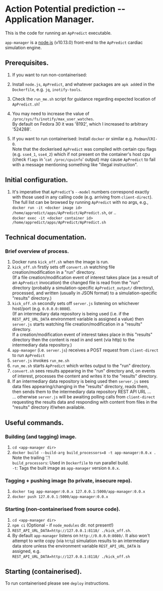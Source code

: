 # Action Potential prediction -- Application Manager.

This is the code for running an `ApPredict` executable.

`app-manager` is a [node.js](https://nodejs.org/) (v10.13.0) front-end to the `ApPredict` cardiac
simulation engine.

## Prerequisites.

 1. If you want to run non-containerised:

  1. Install `node.js`, `ApPredict`, and whatever packages are
     `apk add`ed in the `Dockerfile`, e.g. `jq`, `inotify-tools`.
  1. Check the `run_me.sh` script for guidance regarding expected location of `ApPredict.sh`!
  1. You may need to increase the value of `/proc/sys/fs/inotify/max_user_watches`.  
     By default on Fedora 30 it was '8192', which I increased to arbitrary '524288'.


 1. If you want to run containerised: Install `docker` or similar e.g. `Podman`/`CRI-O`.  
    Note that the dockerised `ApPredict` was compiled with certain cpu flags (e.g. `sse4_1`,
    `sse4_2`) which if not present on the container's host cpu (check `flags` in
    '`cat /proc/cpuinfo`'  output) may cause `ApPredict` to fail with a message mentioning something
    like "illegal instruction".

## Initial configuration.

 1. It's imperative that `ApPredict`'s `--model` numbers correspond exactly with those used in any
    calling code (e.g. arriving from `client-direct`).  
    The full list can be browsed by running `ApPredict` with no args, e.g.,  
    `docker run -it <docker image id> /home/appredict/apps/ApPredict/ApPredict.sh`, or ..  
    `docker exec -it <docker container id> /home/appredict/apps/ApPredict/ApPredict.sh`

## Technical documentation.

### Brief overview of process.

 1. Docker runs `kick_off.sh` when the image is run.
 1. `kick_off.sh` firstly sets off `convert.sh` watching file
    creation/modification in a "run" directory.  
    (If a file creation/modification event of interest takes place (as a result
    of an `ApPredict` invocation) the changed file is read from the "run"
    directory (probably a simulation-specific `ApPredict_output/` directory),
    processed, and written (usually in JSON format) to a simulation-specific
    "results" directory.)
 1. `kick_off.sh` secondly sets off `server.js` listening on whichever
    host/port (e.g. `0.0.0.0:8080`).  
    (If an intermediary data repository is being used (i.e. if the `REST_API_URL_DATA`
    environment variable is assigned a value) then `server.js` starts watching
    file creation/modification in a "results" directory.  
    If a creation/modification event of interest takes place in this "results" 
    directory then the content is read in and sent (via http) to the intermediary
    data repository.)
 1. `app-manager` (i.e. `server.js`) receives a POST request from `client-direct`
    to run `ApPredict`
 1. `server.js` invokes `run_me.sh`
 1. `run_me.sh` starts `ApPredict` which writes output to the "run" directory.
 1. `convert.sh` sees results appearing in the "run" directory and, on events of
    interest, processes the content and writes it to the "results" directory.
 1. If an intermediary data repository is being used then `server.js` sees
    data files appearing/changing in the "results" directory, reads them, then
    sends them to the intermediary data repository REST API URL ...  
    ... otherwise `server.js` will be awaiting polling calls from `client-direct`
    requesting the results data and responding with content from files in the
    "results" directory if/when available.

## Useful commands.

### Building (and tagging) image.

 1. `cd <app-manager dir>`
 1. `docker build --build-arg build_processors=8 -t app-manager:0.0.x .`  
    Note the trailing '.'!  
    `build_processors`: Used in `Dockerfile` to run parallel build.  
    `-t`: Tags the built image as `app-manager` version `0.0.x`. 

### Tagging + pushing image (to private, insecure repo).

 1. `docker tag app-manager:0.0.x 127.0.0.1:5000/app-manager:0.0.x`
 1. `docker push 127.0.0.1:5000/app-manager:0.0.x`

### Starting (non-containerised from source code).

 1. `cd <app-manager dir>`
 1. `npm ci` (Optional - if `node_modules` dir. not present!)
 1. `REST_API_URL_DATA=http://127.0.0.1:8118/ ./kick_off.sh`.
 1. By default `app-manager` listens on `http://0.0.0.0:8080/`. It also won't attempt to write
    copy (via `http`) simulation results to an intermediary data store unless the environment
    variable `REST_API_URL_DATA` is assigned, e.g.  
    `REST_API_URL_DATA=http://127.0.0.1:8118/ ./kick_off.sh`

## Starting (containerised).

To run containerised please see `deploy` instructions.
